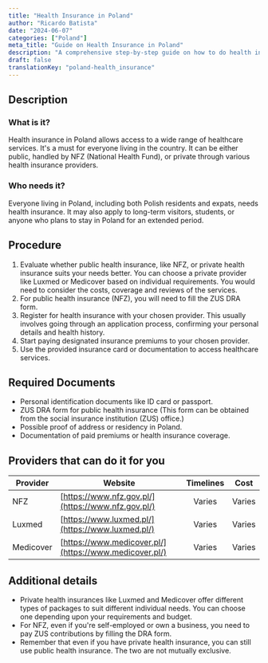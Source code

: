 ```yaml
---
title: "Health Insurance in Poland"
author: "Ricardo Batista"
date: "2024-06-07"
categories: ["Poland"]
meta_title: "Guide on Health Insurance in Poland"
description: "A comprehensive step-by-step guide on how to do health insurance in Poland."
draft: false
translationKey: "poland-health_insurance"
---
```


## Description
### What is it?
Health insurance in Poland allows access to a wide range of healthcare services. It's a must for everyone living in the country. It can be either public, handled by NFZ (National Health Fund), or private through various health insurance providers.

### Who needs it?
Everyone living in Poland, including both Polish residents and expats, needs health insurance. It may also apply to long-term visitors, students, or anyone who plans to stay in Poland for an extended period.

## Procedure
1. Evaluate whether public health insurance, like NFZ, or private health insurance suits your needs better. You can choose a private provider like Luxmed or Medicover based on individual requirements. You would need to consider the costs, coverage and reviews of the services.
2. For public health insurance (NFZ), you will need to fill the ZUS DRA form.
3. Register for health insurance with your chosen provider. This usually involves going through an application process, confirming your personal details and health history.
4. Start paying designated insurance premiums to your chosen provider.
5. Use the provided insurance card or documentation to access healthcare services.

## Required Documents
- Personal identification documents like ID card or passport.
- ZUS DRA form for public health insurance (This form can be obtained from the social insurance institution (ZUS) office.)
- Possible proof of address or residency in Poland.
- Documentation of paid premiums or health insurance coverage.

## Providers that can do it for you

| Provider        |     Website                             |     Timelines    |       Cost      |
| --------------- | --------------------------------- |  :-------------: | :-------------: |
| NFZ                |  [https://www.nfz.gov.pl/](https://www.nfz.gov.pl/) |      Varies      |        Varies       |
| Luxmed          |  [https://www.luxmed.pl/](https://www.luxmed.pl/)   |      Varies      |        Varies       |
| Medicover      |  [https://www.medicover.pl/](https://www.medicover.pl/)   |      Varies      |        Varies       |

## Additional details
- Private health insurances like Luxmed and Medicover offer different types of packages to suit different individual needs. You can choose one depending upon your requirements and budget.
- For NFZ, even if you're self-employed or own a business, you need to pay ZUS contributions by filling the DRA form.
- Remember that even if you have private health insurance, you can still use public health insurance. The two are not mutually exclusive.